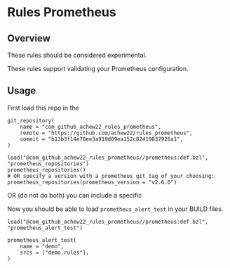 # Rules Prometheus

## Overview

These rules should be considered experimental.

These rules support validating your Prometheus configuration. 

## Usage

First load this repo in the 

```
git_repository(
    name = "com_github_achew22_rules_prometheus",
    remote = "https://github.com/achew22/rules_prometheus",
    commit = "b13b3f14e78ee3a919d09ea152c82419837926a1",
)

load("@com_github_achew22_rules_prometheus//prometheus:def.bzl", "prometheus_repositories")
prometheus_repositories()
# OR specify a version with a prometheus git tag of your choosing:
prometheus_repositories(prometheus_version = "v2.6.0")
```

OR (do not do both) you can include a specific 

Now you should be able to load `prometheus_alert_test` in your BUILD files.

```
load("@com_github_achew22_rules_prometheus//prometheus:def.bzl", "prometheus_alert_test")

prometheus_alert_test(
    name = "demo",
    srcs = ["demo.rules"],
)
```
